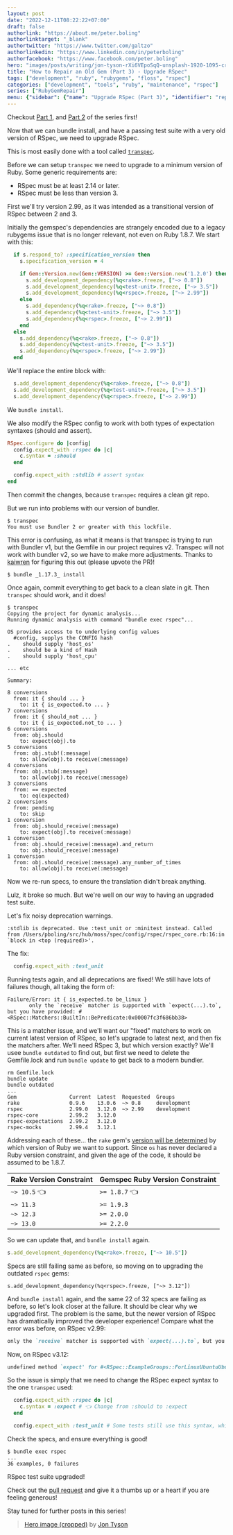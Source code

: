 ```yaml
---
layout: post
date: "2022-12-11T08:22:22+07:00"
draft: false
authorlink: "https://about.me/peter.boling"
authorlinktarget: "_blank"
authortwitter: "https://www.twitter.com/galtzo"
authorlinkedin: "https://www.linkedin.com/in/peterboling"
authorfacebook: "https://www.facebook.com/peter.boling"
hero: "images/posts/writing/jon-tyson-rXi6VEpoSqQ-unsplash-1920-1095-crop.png"
title: "How to Repair an Old Gem (Part 3) - Upgrade RSpec"
tags: ["development", "ruby", "rubygems", "floss", "rspec"]
categories: ["development", "tools", "ruby", "maintenance", "rspec"]
series: ["RubyGemRepair"]
menu: {"sidebar": {"name": "Upgrade RSpec (Part 3)", "identifier": "repair_old_gem_3", "parent": "rubygems", "weight": 13}}
---
```

Checkout [Part 1](/posts/rubygems/repair_old_gem_1), and [Part 2](/posts/rubygems/repair_old_gem_2) of the series first!

Now that we can bundle install, and have a passing test suite with a very old version of RSpec, we need to upgrade RSpec.

This is most easily done with a tool called [`transpec`](https://github.com/yujinakayama/transpec).

Before we can setup `transpec` we need to upgrade to a minimum version of Ruby.  Some generic requirements are:
- RSpec must be at least 2.14 or later.
- RSpec must be less than version 3.

First we'll try version 2.99, as it was intended as a transitional version of RSpec between 2 and 3.

Initially the gemspec's dependencies are strangely encoded due to a legacy rubygems issue that is no longer relevant,
not even on Ruby 1.8.7.  We start with this:
```ruby
  if s.respond_to? :specification_version then
    s.specification_version = 4

    if Gem::Version.new(Gem::VERSION) >= Gem::Version.new('1.2.0') then
      s.add_development_dependency(%q<rake>.freeze, ["~> 0.8"])
      s.add_development_dependency(%q<test-unit>.freeze, ["~> 3.5"])
      s.add_development_dependency(%q<rspec>.freeze, ["~> 2.99"])
    else
      s.add_dependency(%q<rake>.freeze, ["~> 0.8"])
      s.add_dependency(%q<test-unit>.freeze, ["~> 3.5"])
      s.add_dependency(%q<rspec>.freeze, ["~> 2.99"])
    end
  else
    s.add_dependency(%q<rake>.freeze, ["~> 0.8"])
    s.add_dependency(%q<test-unit>.freeze, ["~> 3.5"])
    s.add_dependency(%q<rspec>.freeze, ["~> 2.99"])
  end
```
We'll replace the entire block with:
```ruby
  s.add_development_dependency(%q<rake>.freeze, ["~> 0.8"])
  s.add_development_dependency(%q<test-unit>.freeze, ["~> 3.5"])
  s.add_development_dependency(%q<rspec>.freeze, ["~> 2.99"])
```

We `bundle install`.

We also modify the RSpec config to work with both types of expectation syntaxes (should and assert).
```ruby
RSpec.configure do |config|
  config.expect_with :rspec do |c|
    c.syntax = :should
  end

  config.expect_with :stdlib # assert syntax
end
```

Then commit the changes, because `transpec` requires a clean git repo.

But we run into problems with our version of bundler.
```shell
$ transpec                              
You must use Bundler 2 or greater with this lockfile.
```
This error is confusing, as what it means is that transpec is trying to run with Bundler v1,
but the Gemfile in our project requires v2. Transpec will not work with bundler v2, so we have to make more adjustments.
Thanks to [kaiwren](https://github.com/yujinakayama/transpec/pull/138) for figuring this out (please upvote the PR)!
```shell
$ bundle _1.17.3_ install
```
Once again, commit everything to get back to a clean slate in git.
Then `transpec` should work, and it does!
```
$ transpec               
Copying the project for dynamic analysis...
Running dynamic analysis with command "bundle exec rspec"...

OS provides access to to underlying config values
  #config, supplys the CONFIG hash
.    should supply 'host_os'
.    should be a kind of Hash
.    should supply 'host_cpu'

... etc

Summary:

8 conversions
  from: it { should ... }
    to: it { is_expected.to ... }
7 conversions
  from: it { should_not ... }
    to: it { is_expected.not_to ... }
6 conversions
  from: obj.should
    to: expect(obj).to
5 conversions
  from: obj.stub!(:message)
    to: allow(obj).to receive(:message)
4 conversions
  from: obj.stub(:message)
    to: allow(obj).to receive(:message)
3 conversions
  from: == expected
    to: eq(expected)
2 conversions
  from: pending
    to: skip
1 conversion
  from: obj.should_receive(:message)
    to: expect(obj).to receive(:message)
1 conversion
  from: obj.should_receive(:message).and_return
    to: obj.should_receive(:message)
1 conversion
  from: obj.should_receive(:message).any_number_of_times
    to: allow(obj).to receive(:message)
```
Now we re-run specs, to ensure the translation didn't break anything.

Lulz, it broke so much.  But we're well on our way to having an upgraded test suite.

Let's fix noisy deprecation warnings.
```
:stdlib is deprecated. Use :test_unit or :minitest instead. Called from /Users/pboling/src/hub/moss/spec/config/rspec/rspec_core.rb:16:in `block in <top (required)>'.
```
The fix:
```ruby
  config.expect_with :test_unit
```
Running tests again, and all deprecations are fixed!  We still have lots of failures though, all taking the form of:
```
Failure/Error: it { is_expected.to be_linux }
       only the `receive` matcher is supported with `expect(...).to`, but you have provided: #<RSpec::Matchers::BuiltIn::BePredicate:0x00007fc3f686bb38>
```
This is a matcher issue, and we'll want our "fixed" matchers to work on current latest version of RSpec,
so let's upgrade to latest next, and then fix the matchers after.
We'll need RSpec 3, but which version exactly? We'll usee `bundle outdated` to find out,
but first we need to delete the Gemfile.lock and run `bundle update` to get back to a modern bundler.
```
rm Gemfile.lock
bundle update
bundle outdated
...
Gem                 Current  Latest  Requested  Groups
rake                0.9.6    13.0.6  ~> 0.8     development
rspec               2.99.0   3.12.0  ~> 2.99    development
rspec-core          2.99.2   3.12.0
rspec-expectations  2.99.2   3.12.0
rspec-mocks         2.99.4   3.12.1
```

Addressing each of these... the `rake` gem's [version will be determined](https://rubygems.org/gems/rake/versions) by which version of Ruby we want to support.
Since `os` has never declared a Ruby version constraint, and given the age of the code, it should be assumed to be 1.8.7.

| Rake Version Constraint | Gemspec Ruby Version Constraint |
|-------------------------|---------------------------------|
| `~> 10.5` 👈            | `>= 1.8.7` 👈                   |
| `~> 11.3`               | `>= 1.9.3`                      |
| `~> 12.3`               | `>= 2.0.0`                      |
| `~> 13.0`               | `>= 2.2.0`                      |

So we can update that, and `bundle install` again.
```ruby
s.add_development_dependency(%q<rake>.freeze, ["~> 10.5"])
```

Specs are still failing same as before, so moving on to upgrading the outdated `rspec` gems:
```rspec
s.add_development_dependency(%q<rspec>.freeze, ["~> 3.12"])
```
And `bundle install` again, and the same 22 of 32 specs are failing as before, so let's look closer at the failure.
It should be clear why we upgraded first.  The problem is the same,
but the newer version of RSpec has dramatically improved the developer experience!
Compare what the error was before, on RSpec v2.99:
```ruby
only the `receive` matcher is supported with `expect(...).to`, but you have provided: #<RSpec::Matchers::BuiltIn::BePredicate:0x00007fc3f686bb38>
```
Now, on RSpec v3.12:
```ruby
undefined method `expect' for #<RSpec::ExampleGroups::ForLinuxUbuntuUbuntu1004LTS::OS:0x00007fceb084c570>
```
So the issue is simply that we need to change the RSpec expect syntax to the one `transpec` used:
```ruby
  config.expect_with :rspec do |c|
    c.syntax = :expect # 👈 Change from :should to :expect
  end

  config.expect_with :test_unit # Some tests still use this syntax, which is fine.
```
Check the specs, and ensure everything is good!
```
$ bundle exec rspec
...
36 examples, 0 failures
```

RSpec test suite upgraded!

Check out the [pull request](https://github.com/rdp/os/pull/68)
and give it a thumbs up or a heart if you are feeling generous!

Stay tuned for further posts in this series!

> [Hero image (cropped)](https://unsplash.com/photos/rXi6VEpoSqQ) by [Jon Tyson](https://unsplash.com/@jontyson)
